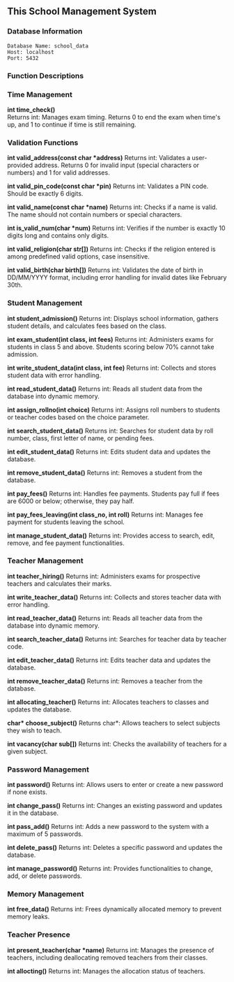 ## This School Management System

### Database Information
```
Database Name: school_data
Host: localhost
Port: 5432
```

### Function Descriptions

### Time Management

**int time_check()**  
Returns int: Manages exam timing. Returns 0 to end the exam when time's up, and 1 to continue if time is still remaining.

### Validation Functions

**int valid_address(const char \*address)** 
Returns int: Validates a user-provided address. Returns 0 for invalid input (special characters or numbers) and 1 for valid addresses.

**int valid_pin_code(const char \*pin)** 
Returns int: Validates a PIN code. Should be exactly 6 digits.

**int valid_name(const char \*name)** 
Returns int: Checks if a name is valid. The name should not contain numbers or special characters.

**int is_valid_num(char \*num)** 
Returns int: Verifies if the number is exactly 10 digits long and contains only digits.

**int valid_religion(char str[])** 
Returns int: Checks if the religion entered is among predefined valid options, case insensitive.

**int valid_birth(char birth[])** 
Returns int: Validates the date of birth in DD/MM/YYYY format, including error handling for invalid dates like February 30th.


### Student Management

**int student_admission()** 
Returns int: Displays school information, gathers student details, and calculates fees based on the class.

**int exam_student(int class, int fees)** 
Returns int: Administers exams for students in class 5 and above. Students scoring below 70% cannot take admission.

**int write_student_data(int class, int fee)** 
Returns int: Collects and stores student data with error handling.

**int read_student_data()** 
Returns int: Reads all student data from the database into dynamic memory.

**int assign_rollno(int choice)** 
Returns int: Assigns roll numbers to students or teacher codes based on the choice parameter.

**int search_student_data()** 
Returns int: Searches for student data by roll number, class, first letter of name, or pending fees.

**int edit_student_data()** 
Returns int: Edits student data and updates the database.

**int remove_student_data()** 
Returns int: Removes a student from the database.

**int pay_fees()** 
Returns int: Handles fee payments. Students pay full if fees are 6000 or below; otherwise, they pay half.

**int pay_fees_leaving(int class_no, int roll)** 
Returns int: Manages fee payment for students leaving the school.

**int manage_student_data()** 
Returns int: Provides access to search, edit, remove, and fee payment functionalities.


### Teacher Management

**int teacher_hiring()** 
Returns int: Administers exams for prospective teachers and calculates their marks.

**int write_teacher_data()** 
Returns int: Collects and stores teacher data with error handling.

**int read_teacher_data()** 
Returns int: Reads all teacher data from the database into dynamic memory.

**int search_teacher_data()** 
Returns int: Searches for teacher data by teacher code.

**int edit_teacher_data()** 
Returns int: Edits teacher data and updates the database.

**int remove_teacher_data()** 
Returns int: Removes a teacher from the database.

**int allocating_teacher()** 
Returns int: Allocates teachers to classes and updates the database.

**char\* choose_subject()** 
Returns char*: Allows teachers to select subjects they wish to teach.

**int vacancy(char sub[])** 
Returns int: Checks the availability of teachers for a given subject.

### Password Management

**int password()** 
Returns int: Allows users to enter or create a new password if none exists.

**int change_pass()** 
Returns int: Changes an existing password and updates it in the database.

**int pass_add()** 
Returns int: Adds a new password to the system with a maximum of 5 passwords.

**int delete_pass()** 
Returns int: Deletes a specific password and updates the database.

**int manage_password()** 
Returns int: Provides functionalities to change, add, or delete passwords.

### Memory Management

**int free_data()** 
Returns int: Frees dynamically allocated memory to prevent memory leaks.

### Teacher Presence

**int present_teacher(char \*name)** 
Returns int: Manages the presence of teachers, including deallocating removed teachers from their classes.

**int allocting()** 
Returns int: Manages the allocation status of teachers.
